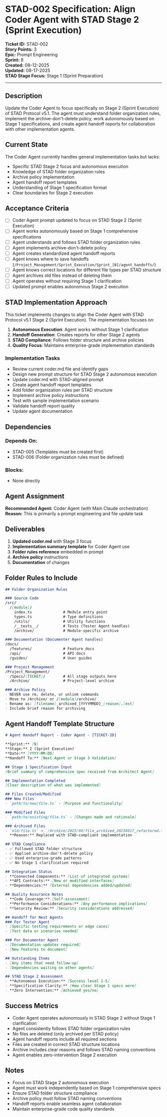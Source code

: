 # STAD-002 Specification: Align Coder Agent with STAD Stage 2 (Sprint Execution)

**Ticket ID:** STAD-002  
**Story Points:** 3  
**Epic:** Prompt Engineering  
**Sprint:** 8  
**Created:** 08-12-2025  
**Updated:** 08-17-2025  
**STAD Stage Focus:** Stage 1 (Sprint Preparation)

---

## Description

Update the Coder Agent to focus specifically on Stage 2 (Sprint Execution) of STAD Protocol v5.1. The agent must understand folder organization rules, implement the archive-don't-delete policy, work autonomously based on Stage 1 specifications, and create agent handoff reports for collaboration with other implementation agents.

## Current State

The Coder Agent currently handles general implementation tasks but lacks:
- Specific STAD Stage 2 focus and autonomous execution
- Knowledge of STAD folder organization rules
- Archive policy implementation
- Agent handoff report templates
- Understanding of Stage 1 specification format
- Clear boundaries for Stage 2 execution

## Acceptance Criteria

- [ ] Coder Agent prompt updated to focus on STAD Stage 2 (Sprint Execution)
- [ ] Agent works autonomously based on Stage 1 comprehensive specifications
- [ ] Agent understands and follows STAD folder organization rules
- [ ] Agent implements archive-don't-delete policy
- [ ] Agent creates standardized agent handoff reports
- [ ] Agent knows where to save handoffs (`/Project_Management/Sprint_Execution/Sprint_[N]/agent_handoffs/`)
- [ ] Agent knows correct locations for different file types per STAD structure
- [ ] Agent archives old files instead of deleting them
- [ ] Agent operates without requiring Stage 1 clarification
- [ ] Updated prompt enables autonomous Stage 2 execution

## STAD Implementation Approach

This ticket implements changes to align the Coder Agent with STAD Protocol v5.1 Stage 2 (Sprint Execution). The implementation focuses on:

1. **Autonomous Execution**: Agent works without Stage 1 clarification
2. **Handoff Generation**: Creates reports for other Stage 2 agents
3. **STAD Compliance**: Follows folder structure and archive policies
4. **Quality Focus**: Maintains enterprise-grade implementation standards

### Implementation Tasks
- Review current coder.md file and identify gaps
- Design new prompt structure for STAD Stage 2 autonomous execution
- Update coder.md with STAD-aligned prompt
- Create agent handoff report templates
- Add folder organization rules per STAD structure
- Implement archive policy instructions
- Test with sample implementation scenario
- Validate handoff report quality
- Update agent documentation

## Dependencies

### Depends On:
- STAD-005 (Templates must be created first)
- STAD-006 (Folder organization rules must be defined)

### Blocks:
- None directly

## Agent Assignment

**Recommended Agent:** Coder Agent (with Main Claude orchestration)  
**Reason:** This is primarily a prompt engineering and file update task

## Deliverables

1. **Updated coder.md** with Stage 3 focus
2. **Implementation summary template** for Coder Agent use
3. **Folder rules reference** embedded in prompt
4. **Archive policy** instructions
5. **Documentation** of changes

## Folder Rules to Include

```markdown
## Folder Organization Rules

### Source Code
/src/
  /[module]/
    index.ts              # Module entry point
    types.ts              # Type definitions
    /utils/               # Utility functions
    /__tests__/           # Tests (Tester Agent handles)
    /archive/             # Module-specific archive

### Documentation (Documenter Agent handles)
/docs/
  /features/              # Feature docs
  /api/                   # API docs
  /guides/                # User guides

### Project Management
/Project_Management/
  /Specs/[TICKET]/        # All stage outputs here
  /Archive/               # Project-level archive

### Archive Policy
- NEVER use rm, delete, or unlink commands
- Move to /Archive/ or /[module]/archive/
- Rename as: [filename]_archived_[YYYYMMDD]_[reason].[ext]
- Include brief reason for archiving
```

## Agent Handoff Template Structure

```markdown
# Agent Handoff Report - Coder Agent - [TICKET-ID]

**Sprint:** [N]  
**Stage:** 2 (Sprint Execution)  
**Date:** [YYYY-MM-DD]  
**Handoff To:** [Next Agent or Stage 3 Validation]

## Stage 1 Specification Input
[Brief summary of comprehensive spec received from Architect Agent]

## Implementation Completed
[Clear description of what was implemented]

## Files Created/Modified
### New Files
- `path/to/new/file.ts` - [Purpose and functionality]

### Modified Files
- `path/to/existing/file.ts` - [Changes made and rationale]

### Archived Files
- `old/file.ts` → `/Archive/2025/08/file_archived_20250817_refactored.ts`
  **Reason:** Replaced with STAD-compliant implementation

## STAD Compliance
- ✅ Followed STAD folder structure
- ✅ Applied archive-don't-delete policy
- ✅ Used enterprise-grade patterns
- ✅ No Stage 1 clarification required

## Integration Status
- **Connected Components:** [List of integrated systems]
- **API Contracts:** [New or modified interfaces]
- **Dependencies:** [External dependencies added/updated]

## Quality Assurance Notes
- **Code Coverage:** [Self-assessment]
- **Performance Considerations:** [Any performance implications]
- **Security Review:** [Security considerations addressed]

## Handoff for Next Agents
### For Tester Agent
- [Specific testing requirements or edge cases]
- [Test data or scenarios needed]

### For Documenter Agent
- [Documentation updates required]
- [New features to document]

## Outstanding Items
- [Any items that need follow-up]
- [Dependencies waiting on other agents]

## STAD Stage 2 Assessment
- **Autonomous Execution:** [Success level 1-5]
- **Specification Clarity:** [How clear Stage 1 specs were]
- **Zero Intervention:** [Achieved yes/no]
```

## Success Metrics

- Coder Agent operates autonomously in STAD Stage 2 without Stage 1 clarification
- Agent consistently follows STAD folder organization rules
- No files are deleted (only archived per STAD policy)
- Agent handoff reports include all required sections
- Files are created in correct STAD structure locations
- Archive includes clear reasons and follows STAD naming conventions
- Agent enables zero-intervention Stage 2 execution

## Notes

- Focus on STAD Stage 2 autonomous execution
- Agent must work independently based on Stage 1 comprehensive specs
- Ensure STAD folder structure compliance
- Archive policy must follow STAD naming conventions
- Handoff reports enable seamless agent collaboration
- Maintain enterprise-grade code quality standards